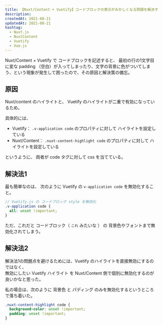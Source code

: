 ```yaml
---
title: 【Nuxt/Content + Vuetify】コードブロックの表示がおかしくなる問題を解決する
description:
createdAt: 2021-08-21
updatedAt: 2021-08-21
hashtag:
  - Nuxt.js
  - NuxtContent
  - Vuetify
  - Vue.js
---
```


Nuxt/Content + Vuetify で コードブロックを記述すると、 最初の行の1文字目に変な padding （空白）が入ってしまったり、文字の背景に色がついてしまう、という現象が発生して困ったので、その原因と解決策の備忘。

## 原因

Nuxt/content のハイライトと、 Vuetify のハイライトが二重で有効になっているため。

具体的には、
* Vuetify： `.v-application code` のプロパティに対して ハイライトを設定している
* Nuxt/Content： `.nuxt-content-highlight code` のプロパティに対して ハイライトを設定している

というように、 両者が code タグに対して css を当てている。

## 解決法1

最も簡単なのは、 次のように Vuetify の `v-application code` を無効化すること。

```scss
// Vuetify.js の コードブロック style を無効化
.v-application code {
  all: unset !important;
} 
```

ただ、これだと コードブロック（ `これ` みたいな ） の 背景色やフォントまで無効化されてしまう。

## 解決法2

解決法1の問題点を避けるためには、Vuetify のハイライトを直接無効にするのではなく、  
無効にしたい Vuetify ハイライト を Nuxt/Content 側で個別に無効化するのが良いかなと思った。

私の場合は、次のように 背景色 と パディング のみを無効化するというところで落ち着いた。

```scss
.nuxt-content-highlight code {
  background-color: unset !important;
  padding: unset !important;
}
```
